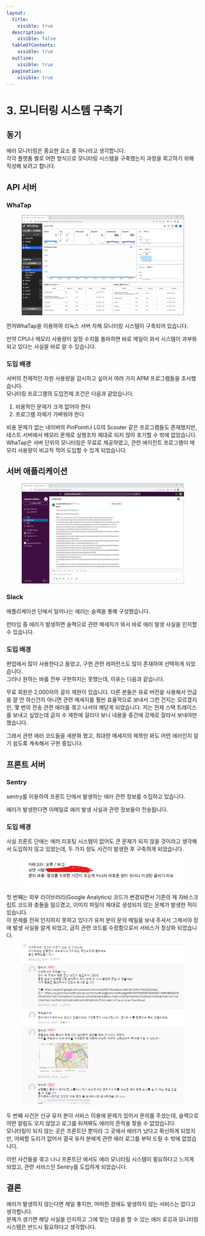 ```yaml
---
layout:
  title:
    visible: true
  description:
    visible: false
  tableOfContents:
    visible: true
  outline:
    visible: true
  pagination:
    visible: true
---
```


# 3. 모니터링 시스템 구축기

## 동기

에러 모니터링은 중요한 요소 중 하나라고 생각합니다.\
각각 플랫폼 별로 어떤 방식으로 모니터링 시스템을 구축했는지 과정을 회고하기 위해 작성해 보려고 합니다.

## API 서버

### WhaTap

<figure><img src="../.gitbook/assets/image (17).png" alt=""><figcaption></figcaption></figure>

먼저WhaTap을 이용하여 리눅스 서버 자체 모니터링 시스템이 구축되어 있습니다.

만약 CPU나 메모리 사용량이 일정 수치를 돌파하면 바로 메일이 와서 시스템이 과부화 되고 있다는 사실을 바로 알 수 있습니다.

### 도입 배경

서버의 전체적인 자원 사용량을 감시하고 싶어서 여러 가지 APM 프로그램들을 조사했습니다.\
모니터링 프로그램의 도입전제 조건은 다음과 같았습니다.

1. 비용적인 문제가 크게 없어야 한다
2. 프로그램 자체가 가벼워야 한다

비용 문제가 없는 네이버의 PinPoint나 LG의 Scouter 같은 프로그램들도 존재했지만, 테스트 서버에서 메모리 문제로 실행조차 제대로 되지 않아 포기할 수 밖에 없었습니다.\
WhaTap은 서버 단위의 모니터링은 무료로 제공하였고, 관련 에이전트 프로그램이 메모리 사용량이 비교적 적어 도입할 수 있게 되었습니다.

## 서버 애플리케이션

<figure><img src="../.gitbook/assets/image (7).png" alt=""><figcaption></figcaption></figure>

### Slack

애플리케이션 단에서 일어나는 에러는 슬랙을 통해 구성했습니다.

런타임 중 에러가 발생하면 슬랙으로 관련 메세지가 와서 바로 에러 발생 사실을 인지할 수 있습니다.

### 도입 배경

현업에서 많이 사용한다고 들었고, 구현 관련 레퍼런스도 많이 존재하여 선택하게 되었습니다.\
그러나 원하는 바를 전부 구현하지는 못했는데, 이유는 다음과 같습니다.

무료 회원은 2,000자의 글자 제한이 있습니다. 다른 분들은 유료 버전을 사용해서 언급을 잘 안 하신건지 아니면 관련 메세지를 훨씬 효율적으로 보내서 그런 건지는 모르겠지만, 몇 번의 전송 관련 에러를 겪고 나서야 깨닫게 되었습니다. 저는 전체 스택 트레이스를 보내고 싶었는데 글자 수 제한에 걸리다 보니 내용을 중간에 강제로 잘라서 보내야만 했습니다.

그래서 관련 에러 코드들을 세분화 했고, 최대한 메세지의 제목만 봐도 어떤 에러인지 알기 쉽도록 계속해서 구현 중입니다.

## 프론트 서버

### Sentry

sentry를 이용하여 프론트 단에서 발생하는 에러 관련 정보를 수집하고 있습니다.

에러가 발생한다면 이메일로 에러 발생 사실과 관련 정보들이 전송됩니다.

### 도입 배경

사실 프론트 단에는 에러 리포팅 시스템이 없어도 큰 문제가 되지 않을 것이라고 생각해서 도입하지 않고 있었는데, 두 가지 정도 사건이 발생한 후 구축하게 되었습니다. &#x20;

<figure><img src="../.gitbook/assets/image (13).png" alt=""><figcaption></figcaption></figure>

첫 번째는 외부 라이브러리(Google Analytics) 코드가 변경되면서 기존의 제 자바스크립트 코드와 충돌을 일으켰고, 이미지 파일이 제대로 생성되지 않는 문제가 발생한 적이 있습니다.\
이 문제를 전혀 인지하지 못하고 있다가 유저 분이 문의 메일을 보내 주셔서 그제서야 장애 발생 사실을 알게 되었고, 급히 관련 코드를 수정함으로서 서비스가 정상화 되었습니다.

<figure><img src="../.gitbook/assets/image (9).png" alt=""><figcaption></figcaption></figure>

두 번째 사건은 신규 유저 분이 서비스 이용에 문제가 있어서 문의를 주셨는데, 슬랙으로 어떤 알림도 오지 않았고 로그를 뒤져봐도 에러의 흔적을 찾을 수 없었습니다.\
모니터링이 되지 않는 곳은 프론트단 뿐이라 그 곳에서 에러가 났다고 확신하게 되었지만, 어찌할 도리가 없어서 결국 유저 분에게 관련 에러 로그를 부탁 드릴 수 밖에 없었습니다.

이런 사건들을 겪고 나니 프론트단 에서도 에러 모니터링 시스템이 필요하다고 느끼게 되었고, 관련 서비스인 Sentry를 도입하게 되었습니다.

## 결론

에러가 발생하지 않는다면 제일 좋지만, 어떠한 장애도 발생하지 않는 서비스는 없다고 생각합니다.\
문제가 생기면 해당 사실을 인지하고 그에 맞는 대응을 할 수 있는 에러 로깅과 모니터링 시스템은 반드시 필요하다고 생각합니다.

